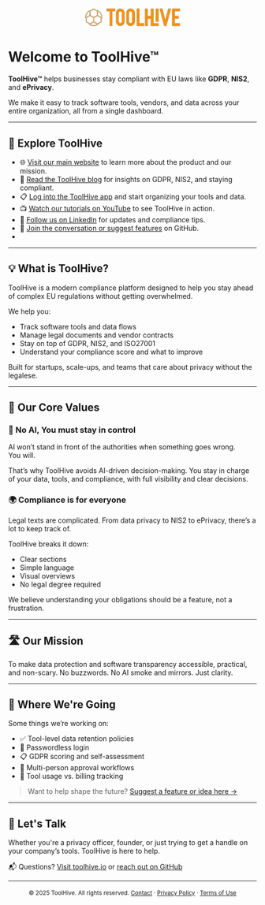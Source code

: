 <p align="center">
  <img src="https://raw.githubusercontent.com/ToolHive/toolhive.github.io/refs/heads/main/full.webp" alt="ToolHive logo" width="200">
</p>

# Welcome to ToolHive™

**ToolHive™** helps businesses stay compliant with EU laws like **GDPR**, **NIS2**, and **ePrivacy**.

We make it easy to track software tools, vendors, and data across your entire organization, all from a single dashboard.

---

## 🔗 Explore ToolHive

- 🌐 [Visit our main website](https://toolhive.io) to learn more about the product and our mission.
- 📰 [Read the ToolHive blog](https://toolhive.io/blog) for insights on GDPR, NIS2, and staying compliant.
- 📋 [Log into the ToolHive app](https://toolhive.app) and start organizing your tools and data.
- 📺 [Watch our tutorials on YouTube](https://www.youtube.com/@toolhive) to see ToolHive in action.
- 💼 [Follow us on LinkedIn](https://www.linkedin.com/company/toolhive) for updates and compliance tips.
- 💬 [Join the conversation or suggest features](https://github.com/ToolHive/toolhive) on GitHub.
- 
---

## 💡 What is ToolHive?

ToolHive is a modern compliance platform designed to help you stay ahead of complex EU regulations without getting overwhelmed.

We help you:
- Track software tools and data flows
- Manage legal documents and vendor contracts
- Stay on top of GDPR, NIS2, and ISO27001
- Understand your compliance score and what to improve

Built for startups, scale-ups, and teams that care about privacy without the legalese.

---

## 💛 Our Core Values

### 🧠 No AI, You must stay in control
AI won’t stand in front of the authorities when something goes wrong.  
You will.

That’s why ToolHive avoids AI-driven decision-making. You stay in charge of your data, tools, and compliance, with full visibility and clear decisions.

### 🌍 Compliance is for everyone
Legal texts are complicated. From data privacy to NIS2 to ePrivacy, there’s a lot to keep track of.

ToolHive breaks it down:
- Clear sections
- Simple language
- Visual overviews
- No legal degree required

We believe understanding your obligations should be a feature, not a frustration.

---

## 🛣️ Our Mission

To make data protection and software transparency accessible, practical, and non-scary. No buzzwords. No AI smoke and mirrors. Just clarity.

---

## 🧭 Where We're Going

Some things we’re working on:
- ✅ Tool-level data retention policies
- 🔐 Passwordless login
- 📋 GDPR scoring and self-assessment
- 🔄 Multi-person approval workflows
- 💸 Tool usage vs. billing tracking

> Want to help shape the future? [Suggest a feature or idea here →](https://github.com/ToolHive/toolhive/issues)

---

## 🤝 Let's Talk

Whether you're a privacy officer, founder, or just trying to get a handle on your company’s tools. ToolHive is here to help.

📬 Questions? [Visit toolhive.io](https://toolhive.io) or [reach out on GitHub](https://github.com/ToolHive/toolhive)

---

<p align="center">
  <small>
    © 2025 ToolHive. All rights reserved.  
    <a href="https://toolhive.io/en/contact">Contact</a> · 
    <a href="https://toolhive.io/en/privacy">Privacy Policy</a> · 
    <a href="https://toolhive.io/en/legal">Terms of Use</a>
  </small>
</p>
